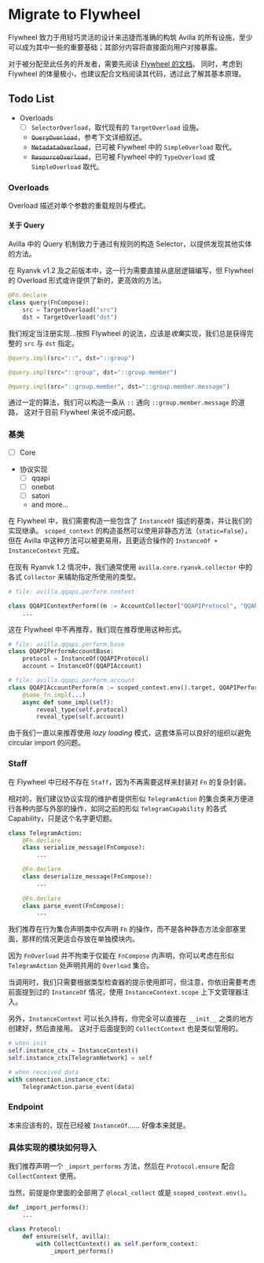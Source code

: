 # Migrate to Flywheel

Flywheel 致力于用轻巧灵活的设计来迅捷而准确的构筑 Avilla 的所有设施，至少可以成为其中一些的重要基础；其部分内容将直接面向用户对接暴露。

对于被分配至此任务的开发者，需要先阅读 [Flywheel 的文档](https://github.com/GreyElaina/RvFlywheel#readme)。
同时，考虑到 Flywheel 的体量极小，也建议配合文档阅读其代码，透过此了解其基本原理。

## Todo List

- Overloads
  - [ ] `SelectorOverload`，取代现有的 `TargetOverload` 设施。
  - ~~`QueryOverload`~~，参考下文详细叙述。
  - ~~`MetadataOverload`~~，已可被 Flywheel 中的 `SimpleOverload` 取代。
  - ~~`ResourceOverload`~~，已可被 Flywheel 中的 `TypeOverload` 或 `SimpleOverload` 取代。

### Overloads

Overload 描述对单个参数的重载规则与模式。

#### 关于 Query

Avilla 中的 Query 机制致力于通过有规则的构造 Selector，以提供发现其他实体的方法。

在 Ryanvk v1.2 及之前版本中，这一行为需要直接从底层逻辑编写，但 Flywheel 的 Overload 形式或许提供了新的，更高效的方法。

```python
@Fn.declare
class query(FnCompose):
    src = TargetOverload("src")
    dst = TargetOverload("dst")
```

我们规定当注册实现...按照 Flywheel 的说法，应该是*收集*实现，我们总是获得完整的 `src` 与 `dst` 指定。

```python
@query.impl(src="::", dst="::group")

@query.impl(src="::group", dst="::group.member")

@query.impl(src="::group.member", dst="::group.member.message")
```

通过一定的算法，我们可以构造一条从 `::` 通向 `::group.member.message` 的道路，
这对于目前 Flywheel 来说不成问题。

### 基类

- [ ] Core
- 协议实现
  - [ ] qqapi
  - [ ] onebot
  - [ ] satori
  - and more...

在 Flywheel 中，我们需要构造一些包含了 `InstanceOf` 描述的基类，并让我们的实现继承。
`scoped_context` 的构造虽然可以使用非静态方法（`static=False`），
但在 Avilla 中这种方法可以被更易用，且更适合操作的 `InstanceOf + InstanceContext` 完成。

在现有 Ryanvk 1.2 情况中，我们通常使用 `avilla.core.ryanvk.collector` 中的各式 `Collector` 来辅助指定所使用的类型。

```python
# file: avilla.qqapi.perform.context

class QQAPIContextPerform((m := AccountCollector["QQAPIProtocol", "QQAPIAccount"]())._):
    ...
```

这在 Flywheel 中不再推荐，我们现在推荐使用这种形式。

```python
# file: avilla.qqapi.perform.base
class QQAPIPerformAccountBase:
    protocol = InstanceOf(QQAPIProtocol)
    account = InstanceOf(QQAPIAccount)

# file: avilla.qqapi.perform.account
class QQAPIAccountPerform(m := scoped_context.env().target, QQAPIPerformAccountBase):
    @some_fn.impl(...)
    async def some_impl(self):
        reveal_type(self.protocol)
        reveal_type(self.account)
```

由于我们一直以来推荐使用 *lazy loading* 模式，这套体系可以良好的组织以避免 circular import 的问题。

### Staff

在 Flywheel 中已经不存在 `Staff`，因为不再需要这样来封装对 `Fn` 的复杂封装。

相对的，我们建议协议实现的维护者提供形似 `TelegramAction` 的集合类来方便进行各种内部与外部的操作，如同之前的形似 `TelegramCapability` 的各式 Capability，只是这个名字更切题。

```python
class TelegramAction:
    @Fn.declare
    class serialize_message(FnCompose):
        ...

    @Fn.declare
    class deserialize_message(FnCompose):
        ...
    
    @Fn.declare
    class parse_event(FnCompose):
        ...
```

我们推荐在行为集合声明类中仅声明 `Fn` 的操作，而不是各种静态方法全部塞里面，那样的情况更适合存放在单独模块内。

因为 `FnOverload` 并不拘束于仅能在 `FnCompose` 内声明，你可以考虑在形似 `TelegramAction` 处声明共用的 `Overload` 集合。

当调用时，我们只需要根据类型检查器的提示使用即可，但注意，你依旧需要考虑前面提到过的 `InstanceOf` 情况，使用 `InstanceContext.scope` 上下文管理器注入。

另外，`InstanceContext` 可以长久持有，你完全可以直接在 `__init__` 之类的地方创建好，然后直接用。
这对于后面提到的 `CollectContext` 也是类似管用的。

```python
# when init
self.instance_ctx = InstanceContext()
self.instance_ctx[TelegramNetwork] = self

# when received data
with connection.instance_ctx:
    TelegramAction.parse_event(data)
```

### Endpoint

本来应该有的，现在已经被 `InstanceOf`…… 好像本来就是。

### 具体实现的模块如何导入

我们推荐声明一个 `_import_performs` 方法，然后在 `Protocol.ensure` 配合 `CollectContext` 使用。

当然，前提是你里面的全部用了 `@local_collect` 或是 `scoped_context.env()`。

```python
def _import_performs():
    ...

class Protocol:
    def ensure(self, avilla):
        with CollectContext() as self.perform_context:
            _import_performs()
```
